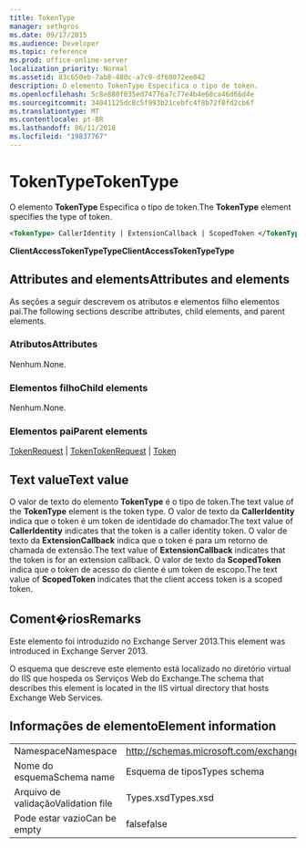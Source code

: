 ```yaml
---
title: TokenType
manager: sethgros
ms.date: 09/17/2015
ms.audience: Developer
ms.topic: reference
ms.prod: office-online-server
localization_priority: Normal
ms.assetid: 83c650eb-7ab8-480c-a7c9-df60072ee042
description: O elemento TokenType Especifica o tipo de token.
ms.openlocfilehash: 5c8e880f035ed74776a7c77e4b4e60ca46d66d4e
ms.sourcegitcommit: 34041125dc8c5f993b21cebfc4f8b72f0fd2cb6f
ms.translationtype: MT
ms.contentlocale: pt-BR
ms.lasthandoff: 06/11/2018
ms.locfileid: "19837767"
---
```

# <a name="tokentype"></a><span data-ttu-id="89c39-103">TokenType</span><span class="sxs-lookup"><span data-stu-id="89c39-103">TokenType</span></span>

<span data-ttu-id="89c39-104">O elemento **TokenType** Especifica o tipo de token.</span><span class="sxs-lookup"><span data-stu-id="89c39-104">The **TokenType** element specifies the type of token.</span></span> 
  
```XML
<TokenType> CallerIdentity | ExtensionCallback | ScopedToken </TokenType>
```

 <span data-ttu-id="89c39-105">**ClientAccessTokenTypeType**</span><span class="sxs-lookup"><span data-stu-id="89c39-105">**ClientAccessTokenTypeType**</span></span>
## <a name="attributes-and-elements"></a><span data-ttu-id="89c39-106">Attributes and elements</span><span class="sxs-lookup"><span data-stu-id="89c39-106">Attributes and elements</span></span>

<span data-ttu-id="89c39-107">As seções a seguir descrevem os atributos e elementos filho elementos pai.</span><span class="sxs-lookup"><span data-stu-id="89c39-107">The following sections describe attributes, child elements, and parent elements.</span></span>
  
### <a name="attributes"></a><span data-ttu-id="89c39-108">Atributos</span><span class="sxs-lookup"><span data-stu-id="89c39-108">Attributes</span></span>

<span data-ttu-id="89c39-109">Nenhum.</span><span class="sxs-lookup"><span data-stu-id="89c39-109">None.</span></span>
  
### <a name="child-elements"></a><span data-ttu-id="89c39-110">Elementos filho</span><span class="sxs-lookup"><span data-stu-id="89c39-110">Child elements</span></span>

<span data-ttu-id="89c39-111">Nenhum.</span><span class="sxs-lookup"><span data-stu-id="89c39-111">None.</span></span>
  
### <a name="parent-elements"></a><span data-ttu-id="89c39-112">Elementos pai</span><span class="sxs-lookup"><span data-stu-id="89c39-112">Parent elements</span></span>

<span data-ttu-id="89c39-113">[TokenRequest](tokenrequest.md) | [Token](token.md)</span><span class="sxs-lookup"><span data-stu-id="89c39-113">[TokenRequest](tokenrequest.md) | [Token](token.md)</span></span>
  
## <a name="text-value"></a><span data-ttu-id="89c39-114">Text value</span><span class="sxs-lookup"><span data-stu-id="89c39-114">Text value</span></span>

<span data-ttu-id="89c39-115">O valor de texto do elemento **TokenType** é o tipo de token.</span><span class="sxs-lookup"><span data-stu-id="89c39-115">The text value of the **TokenType** element is the token type.</span></span> <span data-ttu-id="89c39-116">O valor de texto da **CallerIdentity** indica que o token é um token de identidade do chamador.</span><span class="sxs-lookup"><span data-stu-id="89c39-116">The text value of **CallerIdentity** indicates that the token is a caller identity token.</span></span> <span data-ttu-id="89c39-117">O valor de texto da **ExtensionCallback** indica que o token é para um retorno de chamada de extensão.</span><span class="sxs-lookup"><span data-stu-id="89c39-117">The text value of **ExtensionCallback** indicates that the token is for an extension callback.</span></span> <span data-ttu-id="89c39-118">O valor de texto da **ScopedToken** indica que o token de acesso do cliente é um token de escopo.</span><span class="sxs-lookup"><span data-stu-id="89c39-118">The text value of **ScopedToken** indicates that the client access token is a scoped token.</span></span> 
  
## <a name="remarks"></a><span data-ttu-id="89c39-119">Coment�rios</span><span class="sxs-lookup"><span data-stu-id="89c39-119">Remarks</span></span>

<span data-ttu-id="89c39-120">Este elemento foi introduzido no Exchange Server 2013.</span><span class="sxs-lookup"><span data-stu-id="89c39-120">This element was introduced in Exchange Server 2013.</span></span>
  
<span data-ttu-id="89c39-121">O esquema que descreve este elemento está localizado no diretório virtual do IIS que hospeda os Serviços Web do Exchange.</span><span class="sxs-lookup"><span data-stu-id="89c39-121">The schema that describes this element is located in the IIS virtual directory that hosts Exchange Web Services.</span></span>
  
## <a name="element-information"></a><span data-ttu-id="89c39-122">Informações de elemento</span><span class="sxs-lookup"><span data-stu-id="89c39-122">Element information</span></span>

|||
|:-----|:-----|
|<span data-ttu-id="89c39-123">Namespace</span><span class="sxs-lookup"><span data-stu-id="89c39-123">Namespace</span></span>  <br/> |http://schemas.microsoft.com/exchange/services/2006/types  <br/> |
|<span data-ttu-id="89c39-124">Nome do esquema</span><span class="sxs-lookup"><span data-stu-id="89c39-124">Schema name</span></span>  <br/> |<span data-ttu-id="89c39-125">Esquema de tipos</span><span class="sxs-lookup"><span data-stu-id="89c39-125">Types schema</span></span>  <br/> |
|<span data-ttu-id="89c39-126">Arquivo de validação</span><span class="sxs-lookup"><span data-stu-id="89c39-126">Validation file</span></span>  <br/> |<span data-ttu-id="89c39-127">Types.xsd</span><span class="sxs-lookup"><span data-stu-id="89c39-127">Types.xsd</span></span>  <br/> |
|<span data-ttu-id="89c39-128">Pode estar vazio</span><span class="sxs-lookup"><span data-stu-id="89c39-128">Can be empty</span></span>  <br/> |<span data-ttu-id="89c39-129">false</span><span class="sxs-lookup"><span data-stu-id="89c39-129">false</span></span>  <br/> |
   

